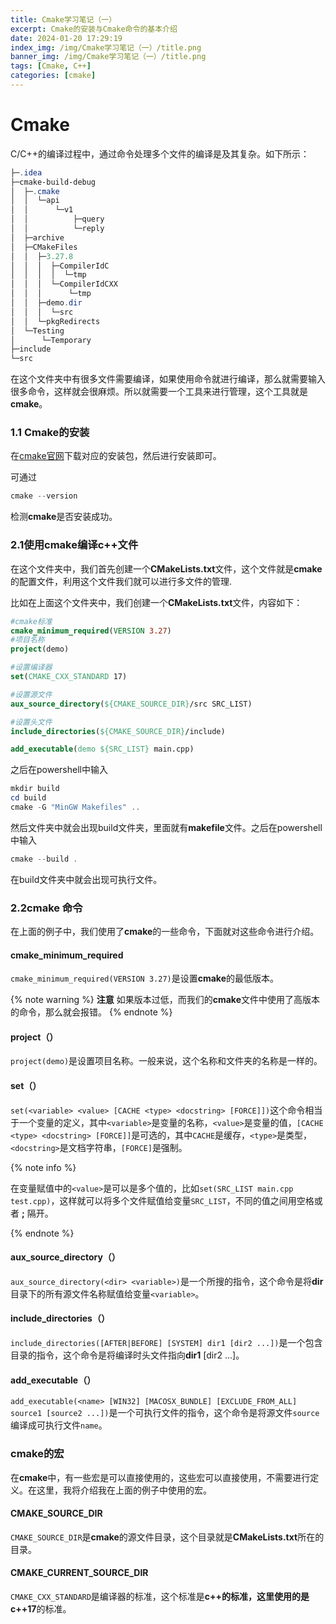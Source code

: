 ```yaml
---
title: Cmake学习笔记（一）
excerpt: Cmake的安装与Cmake命令的基本介绍
date: 2024-01-20 17:29:19
index_img: /img/Cmake学习笔记（一）/title.png
banner_img: /img/Cmake学习笔记（一）/title.png
tags: [Cmake, C++]
categories: [cmake]
---
```


# Cmake

C/C++的编译过程中，通过命令处理多个文件的编译是及其复杂。如下所示：
```powershell
├─.idea
├─cmake-build-debug
│  ├─.cmake
│  │  └─api
│  │      └─v1
│  │          ├─query
│  │          └─reply
│  ├─archive
│  ├─CMakeFiles
│  │  ├─3.27.8
│  │  │  ├─CompilerIdC
│  │  │  │  └─tmp
│  │  │  └─CompilerIdCXX
│  │  │      └─tmp
│  │  ├─demo.dir
│  │  │  └─src
│  │  └─pkgRedirects
│  └─Testing
│      └─Temporary
├─include
└─src
```

在这个文件夹中有很多文件需要编译，如果使用命令就进行编译，那么就需要输入很多命令，这样就会很麻烦。所以就需要一个工具来进行管理，这个工具就是**cmake**。

### 1.1 Cmake的安装

在[cmake官网](https://cmake.org/download/)下载对应的安装包，然后进行安装即可。

可通过
    
```powershell
cmake --version
```
检测**cmake**是否安装成功。

### 2.1使用cmake编译c++文件

在这个文件夹中，我们首先创建一个**CMakeLists.txt**文件，这个文件就是**cmake**的配置文件，利用这个文件我们就可以进行多文件的管理.

比如在上面这个文件夹中，我们创建一个**CMakeLists.txt**文件，内容如下：

```cmake
#cmake标准
cmake_minimum_required(VERSION 3.27)
#项目名称
project(demo)

#设置编译器
set(CMAKE_CXX_STANDARD 17)

#设置源文件
aux_source_directory(${CMAKE_SOURCE_DIR}/src SRC_LIST)

#设置头文件
include_directories(${CMAKE_SOURCE_DIR}/include)

add_executable(demo ${SRC_LIST} main.cpp)
```

之后在powershell中输入

```powershell
mkdir build
cd build
cmake -G "MinGW Makefiles" ..
```

然后文件夹中就会出现build文件夹，里面就有**makefile**文件。之后在powershell中输入

```powershell
cmake --build .
```
在build文件夹中就会出现可执行文件。

### 2.2cmake 命令

在上面的例子中，我们使用了**cmake**的一些命令，下面就对这些命令进行介绍。

####  cmake_minimum_required

`cmake_minimum_required(VERSION 3.27)`是设置**cmake**的最低版本。

{% note warning %}
**注意**
如果版本过低，而我们的**cmake**文件中使用了高版本的命令，那么就会报错。
{% endnote %}

#### project（）

`project(demo)`是设置项目名称。一般来说，这个名称和文件夹的名称是一样的。

#### set（）

`set(<variable> <value> [CACHE <type> <docstring> [FORCE]])`这个命令相当于一个变量的定义，其中`<variable>`是变量的名称，`<value>`是变量的值，`[CACHE <type> <docstring> [FORCE]]`是可选的，其中`CACHE`是缓存，`<type>`是类型，`<docstring>`是文档字符串，`[FORCE]`是强制。

{% note info %}

在变量赋值中的`<value>`是可以是多个值的，比如`set(SRC_LIST main.cpp test.cpp)`，这样就可以将多个文件赋值给变量`SRC_LIST`，不同的值之间用空格或者 **;** 隔开。

{% endnote %}

#### aux_source_directory（）

`aux_source_directory(<dir> <variable>)`是一个所搜的指令，这个命令是将**dir**目录下的所有源文件名称赋值给变量`<variable>`。

#### include_directories（）

`include_directories([AFTER|BEFORE] [SYSTEM] dir1 [dir2 ...])`是一个包含目录的指令，这个命令是将编译时头文件指向**dir1** [dir2 ...]。

#### add_executable（）

`add_executable(<name> [WIN32] [MACOSX_BUNDLE] [EXCLUDE_FROM_ALL] source1 [source2 ...])`是一个可执行文件的指令，这个命令是将源文件`source`编译成可执行文件`name`。

### cmake的宏

在**cmake**中，有一些宏是可以直接使用的，这些宏可以直接使用，不需要进行定义。在这里，我将介绍我在上面的例子中使用的宏。

#### CMAKE_SOURCE_DIR

`CMAKE_SOURCE_DIR`是**cmake**的源文件目录，这个目录就是**CMakeLists.txt**所在的目录。

#### CMAKE_CURRENT_SOURCE_DIR

`CMAKE_CXX_STANDARD`是编译器的标准，这个标准是**c++**的标准，这里使用的是**c++17**的标准。
